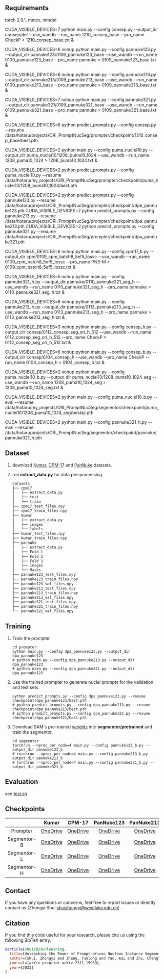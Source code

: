 ## Requirements

torch 2.0.1, mmcv, mmdet

CUDA_VISIBLE_DEVICES=7  python main.py --config consep.py --output_dir consep/del   --use_wandb  --run_name 1210_consep_base --pro_name CheckP   > 1210_consep_base.txt &


CUDA_VISIBLE_DEVICES=6 nohup python main.py --config pannuke123.py --output_dir pannuke123/0109_pannuke123_base    --use_wandb  --run_name 0109_pannuke123_base --pro_name pannuke   > 0109_pannuke123_base.txt &

CUDA_VISIBLE_DEVICES=6 nohup python main.py --config pannuke213.py --output_dir pannuke213/0109_pannuke213_base    --use_wandb  --run_name 0109_pannuke213_base --pro_name pannuke   > 0109_pannuke213_base.txt &

CUDA_VISIBLE_DEVICES=7 nohup python main.py --config pannuke321.py --output_dir pannuke321/0109_pannuke321_base    --use_wandb  --run_name 0109_pannuke321_base --pro_name pannuke   > 0109_pannuke321_base.txt &



CUDA_VISIBLE_DEVICES=6 python predict_prompts.py --config consep.py --resume /data/hotaru/projects/ORI_PromptNucSeg/prompter/checkpoint/1210_consep_base/best.pth

CUDA_VISIBLE_DEVICES=2 python main.py --config puma_nuclei10.py --output_dir puma_nuclei10/1208_puma10_1024  --use_wandb  --run_name 1208_puma10_1024  > 1208_puma10_1024.txt &




CUDA_VISIBLE_DEVICES=2 python predict_prompts.py --config puma_nuclei10.py --resume /data/hotaru/my_projects/ORI_PromptNucSeg/prompter/checkpoint/puma_nuclei10/1208_puma10_1024/best.pth



CUDA_VISIBLE_DEVICES=2 python predict_prompts.py --config pannuke123.py --resume /data/hotaru/projects/ORI_PromptNucSeg/prompter/checkpoint/dpa_pannuke123.pth
CUDA_VISIBLE_DEVICES=2 python predict_prompts.py --config pannuke213.py --resume /data/hotaru/projects/ORI_PromptNucSeg/prompter/checkpoint/dpa_pannuke213.pth
CUDA_VISIBLE_DEVICES=2 python predict_prompts.py --config pannuke321.py --resume /data/hotaru/projects/ORI_PromptNucSeg/prompter/checkpoint/dpa_pannuke321.pth

 
CUDA_VISIBLE_DEVICES=6 nohup  python main.py --config cpm17_b.py --output_dir cpm/0109_cpm_batch8_5ef5_lossc  --use_wandb --run_name 0109_cpm_batch8_5ef5_lossc  --pro_name PNS-M  > 0109_cpm_batch8_5ef5_lossc.txt &



CUDA_VISIBLE_DEVICES=5 nohup   python main.py --config pannuke321_h.py --output_dir pannuke/0110_pannuke321_seg_h  --use_wandb --run_name 0110_pannuke321_seg_h --pro_name pannuke  > 0110_pannuke321_seg_h.txt &

CUDA_VISIBLE_DEVICES=6  nohup  python main.py --config pannuke213_h.py --output_dir pannuke/0113_pannuke213_seg_h  --use_wandb --run_name 0113_pannuke213_seg_h --pro_name pannuke  > 0113_pannuke213_seg_h.txt &


CUDA_VISIBLE_DEVICES=3  nohup  python main.py --config consep_h.py --output_dir consep/0112_consep_seg_ori_h_512  --use_wandb --run_name 0112_consep_seg_ori_h_512  --pro_name CheckP  > 0112_consep_seg_ori_h_512.txt &

CUDA_VISIBLE_DEVICES=6 nohup  python main.py --config consep_b.py --output_dir consep/0104_consep_h  --use_wandb --pro_name CheckP --run_name 0104_consep_h > 0104_consep_h.txt &

CUDA_VISIBLE_DEVICES=2 nohup  python main.py --config puma_nuclei10_b.py --output_dir puma_nuclei10/1208_puma10_1024_seg  --use_wandb --run_name 1208_puma10_1024_seg > 1208_puma10_1024_seg.txt &

CUDA_VISIBLE_DEVICES=2  python main.py --config puma_nuclei10_b.py  --eval  --resume  /data/hotaru/my_projects/ORI_PromptNucSeg/segmentor/checkpoint/puma_nuclei10/1208_puma10_1024_seg/bestaji.pth



CUDA_VISIBLE_DEVICES=2  python main.py --config pannuke321_h.py  --eval  --resume  /data/hotaru/projects/ORI_PromptNucSeg/segmentor/checkpoint/pannuke/pannuke321_h.pth







## Dataset

1. download [Kumar](https://github.com/honglianghe/CDNet/issues/6), [CPM-17](https://drive.google.com/drive/folders/1sJ4nmkif6j4s2FOGj8j6i_Ye7z9w0TfA?usp=drive_link) and [PanNuke](https://warwick.ac.uk/fac/cross_fac/tia/data/pannuke) datasets.

2. run **extract_data.py** for data pre-processing. 

   ```markdown
   datasets
   ├── cpm17
   │   ├── extract_data.py
   │   ├── test
   │   └── train
   ├── cpm17_test_files.npy
   ├── cpm17_train_files.npy
   ├── kumar
   │   ├── extract_data.py
   │   ├── images
   │   └── labels
   ├── kumar_test_files.npy
   ├── kumar_train_files.npy
   ├── pannuke
   │   ├── extract_data.py
   │   ├── Fold 1
   │   ├── Fold 2
   │   ├── Fold 3
   │   ├── Images
   │   └── Masks
   ├── pannuke123_test_files.npy
   ├── pannuke123_train_files.npy
   ├── pannuke123_val_files.npy
   ├── pannuke213_test_files.npy
   ├── pannuke213_train_files.npy
   ├── pannuke213_val_files.npy
   ├── pannuke321_test_files.npy
   ├── pannuke321_train_files.npy
   └── pannuke321_val_files.npy
   ```



## Training

1. Train the prompter

   ```shell
   cd prompter
   python main.py --config dpa_pannuke123.py --output_dir dpa_pannuke123
   # python main.py --config dpa_pannuke213.py --output_dir dpa_pannuke123
   # python main.py --config dpa_pannuke321.py --output_dir dpa_pannuke123
   ```

2. Use the trained prompter to generate nuclei prompts for the validation and test sets.

   ```shell
   python predict_prompts.py --config dpa_pannuke123.py --resume checkpoint/dpa_pannuke123/best.pth
   # python predict_prompts.py --config dpa_pannuke213.py --resume checkpoint/dpa_pannuke213/best.pth
   # python predict_prompts.py --config dpa_pannuke321.py --resume checkpoint/dpa_pannuke321/best.pth
   ```

3. Download SAM's pre-trained [weights](https://github.com/facebookresearch/segment-anything) into **segmentor/pretrained** and train the segmentor.

   ```shell
   cd segmentor
   torchrun --nproc_per_node=4 main.py --config pannuke123_b.py --output_dir pannuke123_b
   # torchrun --nproc_per_node=4 main.py --config pannuke213_b.py --output_dir pannuke213_b
   # torchrun --nproc_per_node=4 main.py --config pannuke321_b.py --output_dir pannuke321_b
   ```

   

## Evaluation

see [test.sh](https://github.com/windygoo/PromptNucSeg/blob/main/segmentor/test.sh)



## Checkpoints

|             |                            Kumar                             |                            CPM-17                            |                          PanNuke123                          |                          PanNuke213                          |                          PanNuke321                          |
| :---------: | :----------------------------------------------------------: | :----------------------------------------------------------: | :----------------------------------------------------------: | :----------------------------------------------------------: | :----------------------------------------------------------: |
|  Prompter   | [OneDrive](https://westlakeu-my.sharepoint.com/:u:/g/personal/shuizhongyi_westlake_edu_cn/Ee_5mPeYZIhGufpsumWbp1QBWPKLg6BxLoXoOzl9BGywVw?e=mHm8Wg) | [OneDrive](https://westlakeu-my.sharepoint.com/:u:/g/personal/shuizhongyi_westlake_edu_cn/Ec0xXaiuz2JIjDInHq1tuEwBJKowhkaxUEqPUiQENeHmPA?e=DSynNh) | [OneDrive](https://westlakeu-my.sharepoint.com/:u:/g/personal/shuizhongyi_westlake_edu_cn/EYtVl95nSypFvTJa8B5vSUIB9ibmgxwF9ACFNnDdjBWDXA?e=EvH5PS) | [OneDrive](https://westlakeu-my.sharepoint.com/:u:/g/personal/shuizhongyi_westlake_edu_cn/EbmGEmoL539HkBBPpC-SyagB4niZG9IlaNnF71mRuFqa7Q?e=9jHWY5) | [OneDrive](https://westlakeu-my.sharepoint.com/:u:/g/personal/shuizhongyi_westlake_edu_cn/EXskYXQgtFZOtu2t-FLzbC8BTqZr8QtRiqtcmOiWCZcpNg?e=05qYTo) |
| Segmentor-B | [OneDrive](https://westlakeu-my.sharepoint.com/:u:/g/personal/shuizhongyi_westlake_edu_cn/EdDo45KYM9BPl3JGKsYaOZsB5lZOUzCZdy7jwZBxn4htGg?e=35cLRu) | [OneDrive](https://westlakeu-my.sharepoint.com/:u:/g/personal/shuizhongyi_westlake_edu_cn/EcgysPKrQP1Fs_oByRWAEngBuDjw3Kn6akZbtTl6Wj2hYg?e=nAb6za) | [OneDrive](https://westlakeu-my.sharepoint.com/:u:/g/personal/shuizhongyi_westlake_edu_cn/EfznT2AbW5VNiQIIfeq5h8sBvdoioMH35P9PA7bnF1igCQ) | [OneDrive](https://westlakeu-my.sharepoint.com/:u:/g/personal/shuizhongyi_westlake_edu_cn/EVvfF959JptOolf7xt8ZPdoBIGIM9UwpTCWDhSLVTtDV_w?e=bJuHZ5) | [OneDrive](https://westlakeu-my.sharepoint.com/:u:/g/personal/shuizhongyi_westlake_edu_cn/EQi4RBhTdvFGqIgNyj9UZ4QBTrmK9kJcLwJ4HMlPTHq53w?e=11r7IN) |
| Segmentor-L | [OneDrive](https://westlakeu-my.sharepoint.com/:u:/g/personal/shuizhongyi_westlake_edu_cn/EYLBmedg0nlAp5dqitn8pxcBo_9OcRWHOKpzb5Q9g5f8Kw?e=kie9IK) | [OneDrive](https://westlakeu-my.sharepoint.com/:u:/g/personal/shuizhongyi_westlake_edu_cn/ET0D1YyinExLnum2L3y4soABiPgw_99AcocruqM4bw95pA?e=XVoDhq) | [OneDrive](https://westlakeu-my.sharepoint.com/:u:/g/personal/shuizhongyi_westlake_edu_cn/EWQ_o9jIIWVItezvJnpPmkEBQY38Agh0YGHlOHCQZGAIig?e=Foscbm) | [OneDrive](https://westlakeu-my.sharepoint.com/:u:/g/personal/shuizhongyi_westlake_edu_cn/EZ02oBK828dLo5P1Z1N9RV0BpzIum-8du7HXDCU4Ue8omg?e=Kt5v5r) | [OneDrive](https://westlakeu-my.sharepoint.com/:u:/g/personal/shuizhongyi_westlake_edu_cn/EWErh4qZWSxErgGGxZ_fQPQB3KXnGZ1iTJVtzwwn5sNJyg?e=8ZQo9m) |
| Segmentor-H | [OneDrive](https://westlakeu-my.sharepoint.com/:u:/g/personal/shuizhongyi_westlake_edu_cn/EYCdndKjn4NJv3Qvebo4YsQBrUhU_Uu2tjtBucJH2SMdNQ?e=NThF4d) | [OneDrive](https://westlakeu-my.sharepoint.com/:u:/g/personal/shuizhongyi_westlake_edu_cn/Ebg9v0HaOFZIpyda-JKNST8B2AmnGdhgYQqjdLHYm4j5LA?e=ibANRv) | [OneDrive](https://westlakeu-my.sharepoint.com/:u:/g/personal/shuizhongyi_westlake_edu_cn/EZjmiotww1hHtF83WwJTVz0BAmfDNkuSuGbUXkthP3yvDQ?e=N45aU3) | [OneDrive](https://westlakeu-my.sharepoint.com/:u:/g/personal/shuizhongyi_westlake_edu_cn/EQG3IMH1OARPj67mapQoakYBjlkMzAKzQjYxPn425JiVeQ?e=6XrKmT) | [OneDrive](https://westlakeu-my.sharepoint.com/:u:/g/personal/shuizhongyi_westlake_edu_cn/EVj-vCQh5MVPqIT8ggkSJGsBeWv_MsrO9Ci3Lr7wuewW2A?e=qsa0Gd) |

## Contact
If you have any questions or concerns, feel free to report issues or directly contact us (Zhongyi Shui shuizhongyi@westlake.edu.cn).

## Citation

If you find this code useful for your research, please cite us using the following BibTeX entry.

```bibtex
@article{shui2023unleashing,
  title={Unleashing the Power of Prompt-driven Nucleus Instance Segmentation},
  author={Shui, Zhongyi and Zhang, Yunlong and Yao, Kai and Zhu, Chenglu and Sun, Yuxuan and Yang, Lin},
  journal={arXiv preprint arXiv:2311.15939},
  year={2023}
}
```

